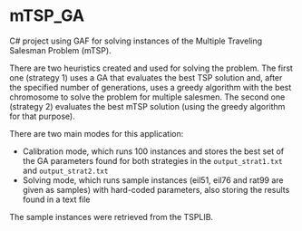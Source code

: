 # mTSP_GA

C# project using GAF for solving instances of the Multiple Traveling Salesman Problem (mTSP).

There are two heuristics created and used for solving the problem. The first one (strategy 1) uses a GA that evaluates the best TSP solution and, after the specified number of generations, uses a greedy algorithm with the best chromosome to solve the problem for multiple salesmen. The second one (strategy 2) evaluates the best mTSP solution (using the greedy algorithm for that purpose).

There are two main modes for this application:
- Calibration mode, which runs 100 instances and stores the best set of the GA parameters found for both strategies in the `output_strat1.txt` and `output_strat2.txt`
- Solving mode, which runs sample instances (eil51, eil76 and rat99 are given as samples) with hard-coded parameters, also storing the results found in a text file

The sample instances were retrieved from the TSPLIB.
